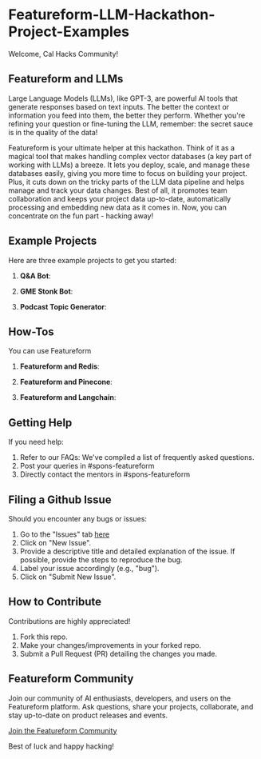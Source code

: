 # Featureform-LLM-Hackathon-Project-Examples

Welcome, Cal Hacks Community!

## Featureform and LLMs
Large Language Models (LLMs), like GPT-3, are powerful AI tools that generate responses based on text inputs. The better the context or information you feed into them, the better they perform. Whether you're refining your question or fine-tuning the LLM, remember: the secret sauce is in the quality of the data!

Featureform is your ultimate helper at this hackathon. Think of it as a magical tool that makes handling complex vector databases (a key part of working with LLMs) a breeze. It lets you deploy, scale, and manage these databases easily, giving you more time to focus on building your project. Plus, it cuts down on the tricky parts of the LLM data pipeline and helps manage and track your data changes. Best of all, it promotes team collaboration and keeps your project data up-to-date, automatically processing and embedding new data as it comes in. Now, you can concentrate on the fun part - hacking away!



## Example Projects

Here are three example projects to get you started:

1. **Q&A Bot**: 

2. **GME Stonk Bot**: 

3. **Podcast Topic Generator**: 

## How-Tos

You can use Featureform 

1. **Featureform and Redis**: 

2. **Featureform and Pinecone**: 

3. **Featureform and Langchain**: 


## Getting Help

If you need help:

1. Refer to our FAQs: We've compiled a list of frequently asked questions.
2. Post your queries in #spons-featureform
3. Directly contact the mentors in #spons-featureform

## Filing a Github Issue

Should you encounter any bugs or issues:

1. Go to the "Issues" tab [here]()
2. Click on "New Issue".
3. Provide a descriptive title and detailed explanation of the issue. If possible, provide the steps to reproduce the bug.
4. Label your issue accordingly (e.g., "bug").
5. Click on "Submit New Issue".

## How to Contribute

Contributions are highly appreciated!

1. Fork this repo.
2. Make your changes/improvements in your forked repo.
3. Submit a Pull Request (PR) detailing the changes you made.

## Featureform Community

Join our community of AI enthusiasts, developers, and users on the Featureform platform. Ask questions, share your projects, collaborate, and stay up-to-date on product releases and events.

[Join the Featureform Community](https://join.slack.com/t/featureform-community/shared_invite/zt-xhqp2m4i-JOCaN1vRN2NDXSVif10aQg)

Best of luck and happy hacking!
